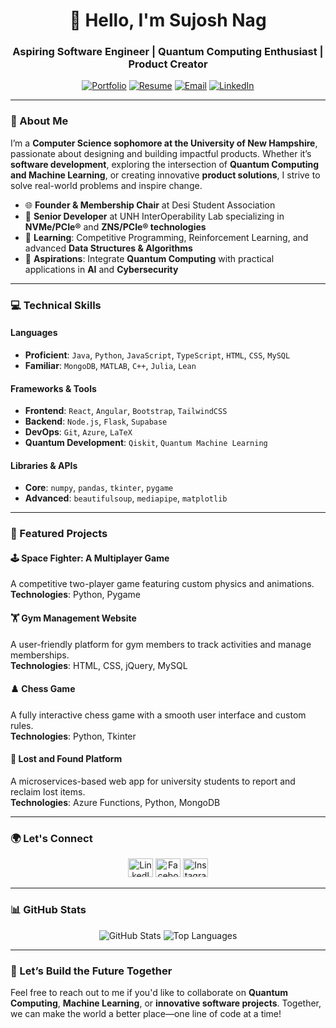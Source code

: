 <h1 align="center">👋 Hello, I'm Sujosh Nag</h1>
<h3 align="center">Aspiring Software Engineer | Quantum Computing Enthusiast | Product Creator</h3>

<p align="center">
  <a href="https://www.notion.so/sujosh/Sujosh-Nag-11512156cfd68039b018e1392ce8ad47" target="_blank"><img src="https://img.shields.io/badge/Portfolio-%23FF5722.svg?style=for-the-badge&logo=web&logoColor=white" alt="Portfolio"></a>
  <a href="https://drive.google.com/file/d/1jOSA_7-_dm5VzNJJgKg-cnEUHQy5ctcn/view?usp=sharing" target="_blank"><img src="https://img.shields.io/badge/Resume-%233B7A57.svg?style=for-the-badge&logo=google-drive&logoColor=white" alt="Resume"></a>
  <a href="mailto:nagsujosh2004@gmail.com"><img src="https://img.shields.io/badge/Email-%230078D7.svg?style=for-the-badge&logo=gmail&logoColor=white" alt="Email"></a>
  <a href="https://www.linkedin.com/in/sujoshnag/" target="_blank"><img src="https://img.shields.io/badge/LinkedIn-%230A66C2.svg?style=for-the-badge&logo=linkedin&logoColor=white" alt="LinkedIn"></a>
</p>

---

### 🌟 About Me  
I’m a **Computer Science sophomore at the University of New Hampshire**, passionate about designing and building impactful products. Whether it’s **software development**, exploring the intersection of **Quantum Computing and Machine Learning**, or creating innovative **product solutions**, I strive to solve real-world problems and inspire change.  

- 🌐 **Founder & Membership Chair** at Desi Student Association  
- 🔧 **Senior Developer** at UNH InterOperability Lab specializing in **NVMe/PCIe®** and **ZNS/PCIe® technologies**  
- 🌱 **Learning**: Competitive Programming, Reinforcement Learning, and advanced **Data Structures & Algorithms**  
- 🎯 **Aspirations**: Integrate **Quantum Computing** with practical applications in **AI** and **Cybersecurity**

---

### 💻 Technical Skills  

#### **Languages**  
- **Proficient**: `Java`, `Python`, `JavaScript`, `TypeScript`, `HTML`, `CSS`, `MySQL`  
- **Familiar**: `MongoDB`, `MATLAB`, `C++`, `Julia`, `Lean`  

#### **Frameworks & Tools**  
- **Frontend**: `React`, `Angular`, `Bootstrap`, `TailwindCSS`  
- **Backend**: `Node.js`, `Flask`, `Supabase`  
- **DevOps**: `Git`, `Azure`, `LaTeX`  
- **Quantum Development**: `Qiskit`, `Quantum Machine Learning`  

#### **Libraries & APIs**  
- **Core**: `numpy`, `pandas`, `tkinter`, `pygame`  
- **Advanced**: `beautifulsoup`, `mediapipe`, `matplotlib`

---

### 📘 Featured Projects  

#### 🕹️ **Space Fighter: A Multiplayer Game**  
A competitive two-player game featuring custom physics and animations.  
**Technologies**: Python, Pygame  

#### 🏋️ **Gym Management Website**  
A user-friendly platform for gym members to track activities and manage memberships.  
**Technologies**: HTML, CSS, jQuery, MySQL  

#### ♟️ **Chess Game**  
A fully interactive chess game with a smooth user interface and custom rules.  
**Technologies**: Python, Tkinter  

#### 🔎 **Lost and Found Platform**  
A microservices-based web app for university students to report and reclaim lost items.  
**Technologies**: Azure Functions, Python, MongoDB  

---

### 🌍 Let's Connect  

<p align="center">
  <a href="https://www.linkedin.com/in/sujoshnag/" target="_blank"><img src="https://simpleicons.org/icons/linkedin.svg" alt="LinkedIn" height="30" width="40" /></a>
  <a href="https://www.facebook.com/sujosh.nag.9" target="_blank"><img src="https://simpleicons.org/icons/facebook.svg" alt="Facebook" height="30" width="40" /></a>
  <a href="https://www.instagram.com/sujosh.nag/" target="_blank"><img src="https://simpleicons.org/icons/instagram.svg" alt="Instagram" height="30" width="40" /></a>
</p>

---

### 📊 GitHub Stats  

<p align="center">
  <img src="https://github-readme-stats.vercel.app/api?username=nagsujosh&show_icons=true&theme=tokyonight" alt="GitHub Stats" />
  <img src="https://github-readme-stats.vercel.app/api/top-langs/?username=nagsujosh&layout=compact&theme=tokyonight" alt="Top Languages" />
</p>

---

### 🚀 Let’s Build the Future Together  
Feel free to reach out to me if you'd like to collaborate on **Quantum Computing**, **Machine Learning**, or **innovative software projects**. Together, we can make the world a better place—one line of code at a time!

